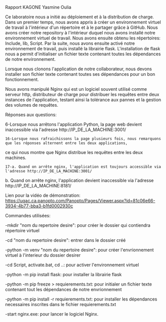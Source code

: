 Rapport KAGONE Yasmine Oulia


Ce laboratoire nous a initié au déploiement et à la distribution de charge. Dans un premier temps,
nous avons appris à créer un environnement virtuel de travail à l'intérieur d'un répertoire et à le partager grâce à GitHub.
Nous avons créer notre repository à l'intérieur duquel nous avons installé notre environnement virtuel de travail. Nous avons 
ensuite obtenu les répertoires: Include, lib, Script. Par la suite, nous avons ensuite activé notre environnement de travail, 
puis installé la librairie flask. L'installation de flask nous a permit d'initialiser un fichier texte contenant toutes les 
dépendances de notre environnement.

Lorsque nous clonons l'application de notre collaborateur, nous devons installer son fichier texte contenant toutes ses dépendances
pour un bon fonctionnement.

Nous avons manipulé Nginx qui est un logiciel souvent utilisé comme serveur http, distributeur de charge pour distribuer les 
requêtes entre deux instances de l'application, testant ainsi la tolérance aux pannes et la gestion des volumes de requêtes.


Réponses aux questions:


6-Lorsque nous arrêtons l'application Python, la page web devient inaccessible via l'adresse http://IP_DE_LA_MACHINE:3001/


    16-Lorsque nous rafraichissons la page plusieurs fois, nous remarquons que les réponses alternent entre les deux applications,
 ce qui nous montre que Nginx distribue les requêtes entre les deux machines.



    17-a. Quand on arrête nginx, l'application est toujours accessible via l'adresse http://IP_DE_LA_MACHINE:3001/


  b. Quand on arrête nginx, l'application devient inaccessible via l'adresse http://IP_DE_LA_MACHINE:8181/


Lien pour la vidéo de démonstration: https://uqac.ca.panopto.com/Panopto/Pages/Viewer.aspx?id=81c06e66-3934-4b77-bba3-b1fd0002930c 


Commandes utilisées:


-mkdir "nom du repertoire desire": pour créer le dossier qui contiendra répertoire virtuel


-cd "nom du repertoire desire": entrer dans le dossier créé


-python -m venv "nom du repertoire desire": pour créer l'envrionnement virtuel à l'interieur du dossier desirer


-cd Script, activate.bat, cd ..: pour activer l'environnement virtuel


-python -m pip install flask: pour installer la librairie flask


-python -m pip freeze > requierements.txt: pour initialer un fichier texte contenant tout les dépendances de notre envrionnement


-python -m pip install -r requierements.txt: pour installer les dépendances necessaires inscrites dans le fichier requierements.txt


-start nginx.exe: pour lancer le logiciel Nginx.
